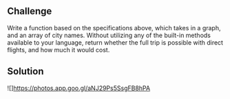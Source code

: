## Challenge
Write a function based on the specifications above, which takes in a graph, and an array of city names. Without utilizing any of the built-in methods available to your language, return whether the full trip is possible with direct flights, and how much it would cost.

## Solution
![]https://photos.app.goo.gl/aNJ29Ps5SsgFB8hPA
